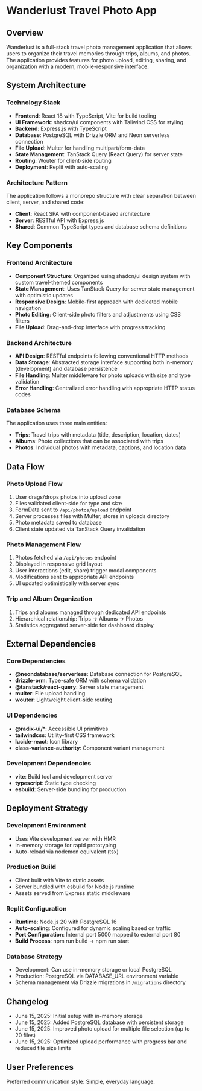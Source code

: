 # Wanderlust Travel Photo App

## Overview

Wanderlust is a full-stack travel photo management application that allows users to organize their travel memories through trips, albums, and photos. The application provides features for photo upload, editing, sharing, and organization with a modern, mobile-responsive interface.

## System Architecture

### Technology Stack
- **Frontend**: React 18 with TypeScript, Vite for build tooling
- **UI Framework**: shadcn/ui components with Tailwind CSS for styling
- **Backend**: Express.js with TypeScript
- **Database**: PostgreSQL with Drizzle ORM and Neon serverless connection
- **File Upload**: Multer for handling multipart/form-data
- **State Management**: TanStack Query (React Query) for server state
- **Routing**: Wouter for client-side routing
- **Deployment**: Replit with auto-scaling

### Architecture Pattern
The application follows a monorepo structure with clear separation between client, server, and shared code:
- **Client**: React SPA with component-based architecture
- **Server**: RESTful API with Express.js
- **Shared**: Common TypeScript types and database schema definitions

## Key Components

### Frontend Architecture
- **Component Structure**: Organized using shadcn/ui design system with custom travel-themed components
- **State Management**: Uses TanStack Query for server state management with optimistic updates
- **Responsive Design**: Mobile-first approach with dedicated mobile navigation
- **Photo Editing**: Client-side photo filters and adjustments using CSS filters
- **File Upload**: Drag-and-drop interface with progress tracking

### Backend Architecture
- **API Design**: RESTful endpoints following conventional HTTP methods
- **Data Storage**: Abstracted storage interface supporting both in-memory (development) and database persistence
- **File Handling**: Multer middleware for photo uploads with size and type validation
- **Error Handling**: Centralized error handling with appropriate HTTP status codes

### Database Schema
The application uses three main entities:
- **Trips**: Travel trips with metadata (title, description, location, dates)
- **Albums**: Photo collections that can be associated with trips
- **Photos**: Individual photos with metadata, captions, and location data

## Data Flow

### Photo Upload Flow
1. User drags/drops photos into upload zone
2. Files validated client-side for type and size
3. FormData sent to `/api/photos/upload` endpoint
4. Server processes files with Multer, stores in uploads directory
5. Photo metadata saved to database
6. Client state updated via TanStack Query invalidation

### Photo Management Flow
1. Photos fetched via `/api/photos` endpoint
2. Displayed in responsive grid layout
3. User interactions (edit, share) trigger modal components
4. Modifications sent to appropriate API endpoints
5. UI updated optimistically with server sync

### Trip and Album Organization
1. Trips and albums managed through dedicated API endpoints
2. Hierarchical relationship: Trips → Albums → Photos
3. Statistics aggregated server-side for dashboard display

## External Dependencies

### Core Dependencies
- **@neondatabase/serverless**: Database connection for PostgreSQL
- **drizzle-orm**: Type-safe ORM with schema validation
- **@tanstack/react-query**: Server state management
- **multer**: File upload handling
- **wouter**: Lightweight client-side routing

### UI Dependencies
- **@radix-ui/***: Accessible UI primitives
- **tailwindcss**: Utility-first CSS framework
- **lucide-react**: Icon library
- **class-variance-authority**: Component variant management

### Development Dependencies
- **vite**: Build tool and development server
- **typescript**: Static type checking
- **esbuild**: Server-side bundling for production

## Deployment Strategy

### Development Environment
- Uses Vite development server with HMR
- In-memory storage for rapid prototyping
- Auto-reload via nodemon equivalent (tsx)

### Production Build
- Client built with Vite to static assets
- Server bundled with esbuild for Node.js runtime
- Assets served from Express static middleware

### Replit Configuration
- **Runtime**: Node.js 20 with PostgreSQL 16
- **Auto-scaling**: Configured for dynamic scaling based on traffic
- **Port Configuration**: Internal port 5000 mapped to external port 80
- **Build Process**: npm run build → npm run start

### Database Strategy
- Development: Can use in-memory storage or local PostgreSQL
- Production: PostgreSQL via DATABASE_URL environment variable
- Schema management via Drizzle migrations in `/migrations` directory

## Changelog
- June 15, 2025: Initial setup with in-memory storage
- June 15, 2025: Added PostgreSQL database with persistent storage
- June 15, 2025: Improved photo upload for multiple file selection (up to 20 files)
- June 15, 2025: Optimized upload performance with progress bar and reduced file size limits

## User Preferences

Preferred communication style: Simple, everyday language.